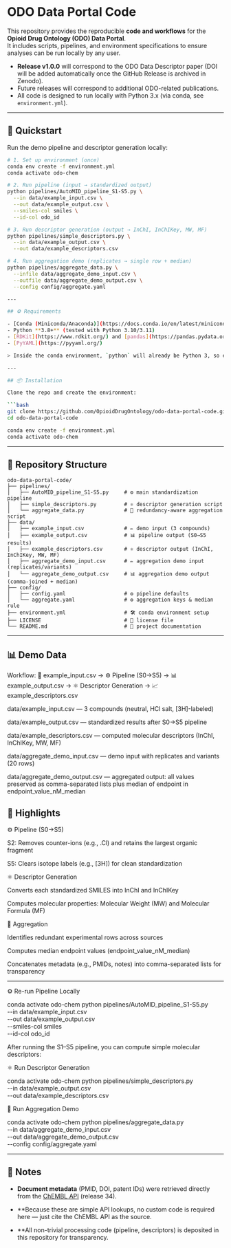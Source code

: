 # ODO Data Portal Code  

This repository provides the reproducible **code and workflows** for the **Opioid Drug Ontology (ODO) Data Portal**.  
It includes scripts, pipelines, and environment specifications to ensure analyses can be run locally by any user.

- **Release v1.0.0** will correspond to the ODO Data Descriptor paper (DOI will be added automatically once the GitHub Release is archived in Zenodo).  
- Future releases will correspond to additional ODO-related publications.  
- All code is designed to run locally with Python 3.x (via conda, see `environment.yml`).  

---

## 🚀 Quickstart  

Run the demo pipeline and descriptor generation locally:  

```bash
# 1. Set up environment (once)
conda env create -f environment.yml
conda activate odo-chem

# 2. Run pipeline (input → standardized output)
python pipelines/AutoMID_pipeline_S1-S5.py \
  --in data/example_input.csv \
  --out data/example_output.csv \
  --smiles-col smiles \
  --id-col odo_id

# 3. Run descriptor generation (output → InChI, InChIKey, MW, MF)
python pipelines/simple_descriptors.py \
  --in data/example_output.csv \
  --out data/example_descriptors.csv

# 4. Run aggregation demo (replicates → single row + median)
python pipelines/aggregate_data.py \
  --infile data/aggregate_demo_input.csv \
  --outfile data/aggregate_demo_output.csv \
  --config config/aggregate.yaml

---

## ⚙️ Requirements

- [Conda (Miniconda/Anaconda)](https://docs.conda.io/en/latest/miniconda.html)  
- Python **3.8+** (tested with Python 3.10/3.11)  
- [RDKit](https://www.rdkit.org/) and [pandas](https://pandas.pydata.org/) (installed via the provided environment file)  
- [PyYAML](https://pyyaml.org/)  

> Inside the conda environment, `python` will already be Python 3, so either `python` or `python3` works.

---

## 📦 Installation

Clone the repo and create the environment:

```bash
git clone https://github.com/OpioidDrugOntology/odo-data-portal-code.git
cd odo-data-portal-code

conda env create -f environment.yml
conda activate odo-chem
``` 

---

## 📂 Repository Structure

```<pre>
odo-data-portal-code/
├── pipelines/
│   ├── AutoMID_pipeline_S1-S5.py     # ⚙️ main standardization pipeline
│   ├── simple_descriptors.py         # ⚛️ descriptor generation script
│   └── aggregate_data.py             # 🧩 redundancy-aware aggregation script
├── data/
│   ├── example_input.csv             # ✏️ demo input (3 compounds)
│   ├── example_output.csv            # 📊 pipeline output (S0→S5 results)
│   ├── example_descriptors.csv       # ⚛️ descriptor output (InChI, InChIKey, MW, MF)
│   ├── aggregate_demo_input.csv      # ✏️ aggregation demo input (replicates/variants)
│   └── aggregate_demo_output.csv     # 📊 aggregation demo output (comma-joined + median)
├── config/
│   ├── config.yaml                   # ⚙️ pipeline defaults
│   └── aggregate.yaml                # ⚙️ aggregation keys & median rule
├── environment.yml                   # 🛠️ conda environment setup
├── LICENSE                           # 📜 license file
└── README.md                         # 📖 project documentation

```


---


## 📊 Demo Data
Workflow:
📄 example_input.csv → ⚙️ Pipeline (S0→S5) → 📊 example_output.csv → ⚛️ Descriptor Generation → 📈 example_descriptors.csv

data/example_input.csv — 3 compounds (neutral, HCl salt, [3H]-labeled)

data/example_output.csv — standardized results after S0→S5 pipeline

data/example_descriptors.csv — computed molecular descriptors (InChI, InChIKey, MW, MF)

data/aggregate_demo_input.csv — demo input with replicates and variants (20 rows)

data/aggregate_demo_output.csv — aggregated output: all values preserved as comma-separated lists plus median of endpoint in endpoint_value_nM_median


🔑 Highlights
---
⚙️ Pipeline (S0→S5)

S2: Removes counter-ions (e.g., .Cl) and retains the largest organic fragment

S5: Clears isotope labels (e.g., [3H]) for clean standardization

⚛️ Descriptor Generation

Converts each standardized SMILES into InChI and InChIKey

Computes molecular properties: Molecular Weight (MW) and Molecular Formula (MF)

🧩 Aggregation

Identifies redundant experimental rows across sources

Computes median endpoint values (endpoint_value_nM_median)

Concatenates metadata (e.g., PMIDs, notes) into comma-separated lists for transparency

---
⚙ Re-run Pipeline Locally

conda activate odo-chem
python pipelines/AutoMID_pipeline_S1-S5.py \
  --in data/example_input.csv \
  --out data/example_output.csv \
  --smiles-col smiles \
  --id-col odo_id

After running the S1–S5 pipeline, you can compute simple molecular descriptors:


⚛ Run Descriptor Generation

conda activate odo-chem
python pipelines/simple_descriptors.py \
  --in data/example_output.csv \
  --out data/example_descriptors.csv


🧩 Run Aggregation Demo

conda activate odo-chem
python pipelines/aggregate_data.py \
  --in data/aggregate_demo_input.csv \
  --out data/aggregate_demo_output.csv \
  --config config/aggregate.yaml

---


## 📑 Notes

- **Document metadata** (PMID, DOI, patent IDs) were retrieved directly from the [ChEMBL API](https://www.ebi.ac.uk/chembl/) (release 34).  

- **Because these are simple API lookups, no custom code is required here — just cite the ChEMBL API as the source.

- **All non-trivial processing code (pipeline, descriptors) is deposited in this repository for transparency.
